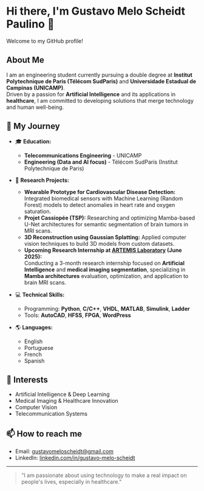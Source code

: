 # Hi there, I'm Gustavo Melo Scheidt Paulino 👋

Welcome to my GitHub profile!

## About Me

I am an engineering student currently pursuing a double degree at **Institut Polytechnique de Paris (Télécom SudParis)** and **Universidade Estadual de Campinas (UNICAMP)**.  
Driven by a passion for **Artificial Intelligence** and its applications in **healthcare**, I am committed to developing solutions that merge technology and human well-being.

## 🚀 My Journey

- 🎓 **Education:**  
  - **Telecommunications Engineering** - UNICAMP  
  - **Engineering (Data and AI focus)** - Télécom SudParis (Institut Polytechnique de Paris)

- 🔬 **Research Projects:**  
  - **Wearable Prototype for Cardiovascular Disease Detection:** Integrated biomedical sensors with Machine Learning (Random Forest) models to detect anomalies in heart rate and oxygen saturation.  
  - **Projet Cassiopée (TSP):** Researching and optimizing Mamba-based U-Net architectures for semantic segmentation of brain tumors in MRI scans.  
  - **3D Reconstruction using Gaussian Splatting:** Applied computer vision techniques to build 3D models from custom datasets.  
  - **Upcoming Research Internship at [ARTEMIS Laboratory](https://artemis.telecom-sudparis.eu/en/) (June 2025):**  
    Conducting a 3-month research internship focused on **Artificial Intelligence** and **medical imaging segmentation**, specializing in **Mamba architectures** evaluation, optimization, and application to brain MRI scans.

- 💻 **Technical Skills:**  
  - Programming: **Python**, **C/C++**, **VHDL**, **MATLAB**, **Simulink**, **Ladder**  
  - Tools: **AutoCAD**, **HFSS**, **FPGA**, **WordPress**

- 🌎 **Languages:**  
  - English
  - Portuguese
  - French 
  - Spanish 

## 🌟 Interests

- Artificial Intelligence & Deep Learning  
- Medical Imaging & Healthcare Innovation  
- Computer Vision  
- Telecommunication Systems

## 📫 How to reach me

- Email: [gustavomeloscheidt@gmail.com](mailto:gustavomeloscheidt@gmail.com)  
- LinkedIn: [linkedin.com/in/gustavo-melo-scheidt](https://linkedin.com/in/gustavo-melo-scheidt)

---

> "I am passionate about using technology to make a real impact on people's lives, especially in healthcare."


